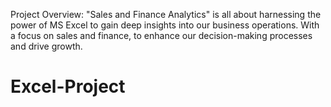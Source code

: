  Project Overview: "Sales and Finance Analytics" is all about harnessing the power of MS Excel to gain deep insights into our business operations. With a focus on sales and finance, to enhance our decision-making processes and drive growth.

# Excel-Project
